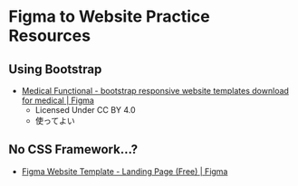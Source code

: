 # Figma to Website Practice Resources

## Using Bootstrap
- [Medical Functional - bootstrap responsive website templates download for medical | Figma](https://www.figma.com/community/file/1009459550594687156)
  - Licensed Under CC BY 4.0
  - 使ってよい

## No CSS Framework...?
- [Figma Website Template - Landing Page (Free) | Figma](https://www.figma.com/community/file/849342658995967505)